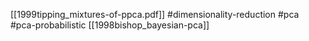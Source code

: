 [[1999tipping_mixtures-of-ppca.pdf]]
#dimensionality-reduction #pca #pca-probabilistic
[[1998bishop_bayesian-pca]]

